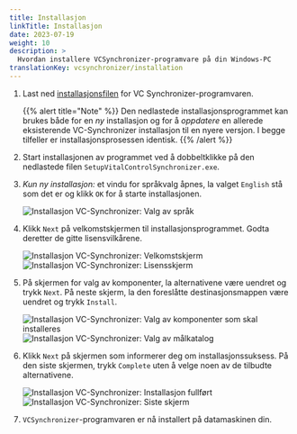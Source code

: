 ```yaml
---
title: Installasjon
linkTitle: Installasjon
date: 2023-07-19
weight: 10
description: >
  Hvordan installere VCSynchronizer-programvare på din Windows-PC
translationKey: vcsynchronizer/installation  
---
```

1. Last ned [installasjonsfilen](/download/SetupVitalControlSynchronizer.exe) for VC Synchronizer-programvaren.

   {{% alert title="Note" %}}
  Den nedlastede installasjonsprogrammet kan brukes både for en *ny* installasjon og for å *oppdatere* en allerede eksisterende VC-Synchronizer installasjon til en nyere versjon. I begge tilfeller er installasjonsprosessen identisk.
   {{% /alert %}}

2. Start installasjonen av programmet ved å dobbeltklikke på den nedlastede filen `SetupVitalControlSynchronizer.exe`.

3. *Kun ny installasjon:* et vindu for språkvalg åpnes, la valget `English` stå som det er og klikk `OK` for å starte installasjonen.

   ![Installasjon VC-Synchronizer: Valg av språk](../images/installation/lang-select.png "Language selection")

4. Klikk `Next` på velkomstskjermen til installasjonsprogrammet. Godta deretter de gitte lisensvilkårene.

   ![Installasjon VC-Synchronizer: Velkomstskjerm](../images/installation/welcome.png "Welcome screen") ![Installasjon VC-Synchronizer: Lisensskjerm](../images/installation/license.png "License screen")

5. På skjermen for valg av komponenter, la alternativene være uendret og trykk `Next`. På neste skjerm, la den foreslåtte destinasjonsmappen være uendret og trykk `Install`.

   ![Installasjon VC-Synchronizer: Valg av komponenter som skal installeres](../images/installation/components.png "Selection of components") ![Installasjon VC-Synchronizer: Valg av målkatalog](../images/installation/install-dir.png "Selection of target directory")

6. Klikk `Next` på skjermen som informerer deg om installasjonssuksess. På den siste skjermen, trykk `Complete` uten å velge noen av de tilbudte alternativene.

   ![Installasjon VC-Synchronizer: Installasjon fullført](../images/installation/completed.png "Installation completed") ![Installasjon VC-Synchronizer: Siste skjerm](../images/installation/finish.png "Installation succeeded")

7. `VCSynchronizer`-programvaren er nå installert på datamaskinen din.
